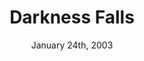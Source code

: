 ---
layout: post
title: "Darkness Falls"
id: 281653
date: January 24th, 2003
score: 3
category: 
- movie
- Thriller
- Horror
actors: 
- Chaney Kley
- Emma Caulfield
- Lee Cormie
actorsImages: 
- http://image.tmdb.org/t/p/w300null
- http://image.tmdb.org/t/p/w300/uicijTkEGPqfEB5Dc2QBCMpscsG.jpg
- http://image.tmdb.org/t/p/w300null
overview: A vengeful spirit has taken the form of the Tooth Fairy to exact vengeance on the town that lynched her 150 years earlier. Her only opposition is the only child, now grown up, who has survived her before
poster: http://image.tmdb.org/t/p/w500/e9DXWFWyMTawII8XALD2rSLTZ2o.jpg
backdrop: http://image.tmdb.org/t/p/original/g3sJC39wj97L5JdXKCQnJrUbcKA.jpg
---